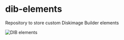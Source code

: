 # dib-elements
Repository to store custom Diskimage Builder elements

![DIB elements](https://github.com/citynetwork/dib-elements/actions/workflows/main.yml/badge.svg)
